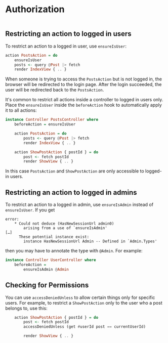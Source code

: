 # Authorization

```toc
```

## Restricting an action to logged in users

To restrict an action to a logged in user, use `ensureIsUser`:

```haskell
action PostsAction = do
    ensureIsUser
    posts <- query @Post |> fetch
    render IndexView { .. }
```

When someone is trying to access the `PostsAction` but is not logged in, the browser will be redirected to the login page. After the login succeeded, the user will be redirected back to the `PostsAction`.

It's common to restrict all actions inside a controller to logged in users only. Place the `ensureIsUser` inside the `beforeAction` hook to automatically apply it to all actions:

```haskell
instance Controller PostsController where
    beforeAction = ensureIsUser

    action PostsAction = do
        posts <- query @Post |> fetch
        render IndexView { .. }

    action ShowPostAction { postId } = do
        post <- fetch postId
        render ShowView { .. }
```

In this case `PostsAction` and `ShowPostAction` are only accessible to logged-in users.

## Restricting an action to logged in admins

To restrict an action to a logged in admin, use `ensureIsAdmin` instead of `ensureIsUser`. If you get

```
error:
    * Could not deduce (HasNewSessionUrl admin0)
        arising from a use of `ensureIsAdmin'
[…]
      These potential instance exist:
        instance HasNewSessionUrl Admin -- Defined in `Admin.Types'
```

then you may have to annotate the type with `@Admin`. For example:

```haskell
instance Controller UserController where
    beforeAction =
        ensureIsAdmin @Admin
```


## Checking for Permissions

You can use `accessDeniedUnless` to allow certain things only for specific users. For example, to restrict a `ShowPostAction` only to the user who a post belongs to, use this:

```haskell
    action ShowPostAction { postId } = do
        post <- fetch postId
        accessDeniedUnless (get #userId post == currentUserId)

        render ShowView { .. }
```
